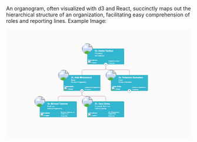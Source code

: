 An organogram, often visualized with d3 and React, succinctly maps out the hierarchical structure of an organization, facilitating easy comprehension of roles and reporting lines.
Example Image:

![Example Image](example.png)
